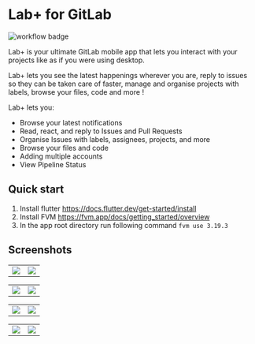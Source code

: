 # Lab+ for GitLab

![workflow badge](https://github.com/thelooter/labplus/actions/workflows/flutter.yml/badge.svg)

Lab+ is your ultimate GitLab mobile app that lets you interact with your projects like as if you were using desktop.

Lab+ lets you see the latest happenings wherever you are, reply to issues so they can be taken care of faster, manage and organise projects with labels, browse your files, code and more !



Lab+ lets you:

- Browse your latest notifications
- Read, react, and reply to Issues and Pull Requests
- Organise Issues with labels, assignees, projects, and more
- Browse your files and code
- Adding multiple accounts
- View Pipeline Status




## Quick start

1. Install flutter https://docs.flutter.dev/get-started/install
2. Install FVM https://fvm.app/docs/getting_started/overview
3. In the app root directory run following command `fvm use 3.19.3`

## Screenshots

<table>
  <tr>
    <td><img src="docs/images/IMG_2861.PNG" ></td>
    <td><img src="docs/images/IMG_2858.PNG" ></td>
  </tr>
 </table>
<table>
  <tr>
    <td><img src="docs/images/IMG_2854.PNG" ></td>
    <td><img src="docs/images/IMG_2936.PNG" ></td>
  </tr>
 </table>

<table>
  <tr>
    <td><img src="docs/images/IMG_2857.PNG" ></td>
    <td><img src="docs/images/IMG_2876.PNG" ></td>
  </tr>
 </table>
<table>
  <tr>
    <td><img src="docs/images/IMG_2886.PNG" ></td>
    <td><img src="docs/images/IMG_2887.PNG" ></td>
  </tr>
 </table>
